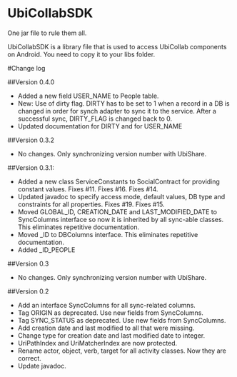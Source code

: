 UbiCollabSDK
============

One jar file to rule them all.

UbiCollabSDK is a library file that is used to access UbiCollab components on Android. You need to copy it to your libs folder. 

#Change log

##Version 0.4.0
* Added a new field USER_NAME to People table.
* New: Use of dirty flag. DIRTY has to be set to 1 when a record in a DB is changed in order for synch adapter to sync it to the service. After a successful sync, DIRTY_FLAG is changed back to 0.
* Updated documentation for DIRTY and for USER_NAME

##Version 0.3.2
* No changes. Only synchronizing version number with UbiShare.

##Version 0.3.1:
* Added a new class ServiceConstants to SocialContract for providing constant values. Fixes #11. Fixes #16. Fixes #14.
* Updated javadoc to specify access mode, default values, DB type and constraints for all properties. Fixes #19. Fixes #15.
* Moved GLOBAL_ID, CREATION_DATE and LAST_MODIFIED_DATE to SyncColumns interface so now it is inherited by all sync-able classes. This eliminates repetitive documentation.
* Moved _ID to DBColumns interface. This eliminates repetitive documentation.
* Added _ID_PEOPLE 

##Version 0.3
* No changes. Only synchronizing version number with UbiShare.

##Version 0.2
* Add an interface SyncColumns for all sync-related columns. 
* Tag ORIGIN as deprecated. Use new fields from SyncColumns.
* Tag SYNC_STATUS as deprecated. Use new fields from SyncColumns.
* Add creation date and last modified to all that were missing.
* Change type for creation date and last modified date to integer.
* UriPathIndex and UriMatcherIndex are now protected.
* Rename actor, object, verb, target for all activity classes. Now they are correct.
* Update javadoc.